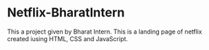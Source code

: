 # Netflix-BharatIntern

This a project given by Bharat Intern.
This is a landing page of netflix created iusing HTML, CSS and JavaScript.
